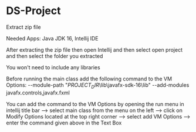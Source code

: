 # DS-Project

Extract zip file

Needed Apps: Java JDK 16, Intellij IDE

After extracting the zip file then open Intellij and then select open project and then select the folder you extracted

You won't need to include any libraries

Before running the main class add the following command to the VM Options: 
--module-path "$PROJECT_DIR$\lib\javafx-sdk-16\lib" --add-modules javafx.controls,javafx.fxml

You can add the command to the VM Options by opening the run menu in intellij title bar --> select main class from the menu on the left --> click on Modify Options located
at the top right corner --> select add VM Options --> enter the command given above in the Text Box
